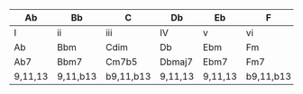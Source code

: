 
|Ab|Bb|C|Db|Eb|F|G|
|-|-|-|-|-|-|-| 
|I|ii|iii|IV|v|vi|bVII|
|Ab|Bbm|Cdim|Db|Ebm|Fm|G|
|Ab7|Bbm7|Cm7b5|Dbmaj7|Ebm7|Fm7|Gmaj7|
| 9,11,13 | 9,11,b13 | b9,11,b13 | 9,11,13 | 9,11,13 | b9,11,b13 | 9,#11,13
